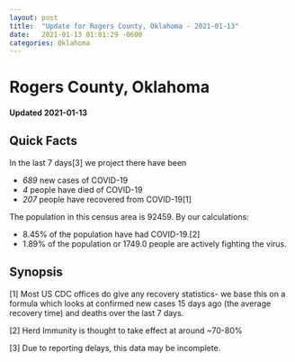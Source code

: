 ```yaml
---
layout: post
title:  "Update for Rogers County, Oklahoma - 2021-01-13"
date:   2021-01-13 01:01:29 -0600
categories: Oklahoma
---
```


# Rogers County, Oklahoma
#### Updated 2021-01-13

## Quick Facts

In the last 7 days[3] we project there have been
- *689* new cases of COVID-19
- *4* people have died of COVID-19
- *207* people have recovered from COVID-19[1]

The population in this census area is 92459. By our calculations:
- 8.45% of the population have had COVID-19.[2]
- 1.89% of the population or 1749.0 people are actively fighting the virus.

## Synopsis




[1] Most US CDC offices do give any recovery statistics- we base this on a formula which looks at confirmed new cases
15 days ago (the average recovery time) and deaths over the last 7 days.

[2] Herd Immunity is thought to take effect at around ~70-80%

[3] Due to reporting delays, this data may be incomplete.
 
    